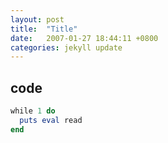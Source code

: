 ```yaml
---
layout: post
title:  "Title"
date:   2007-01-27 18:44:11 +0800
categories: jekyll update
---
```


## code
``` ruby
while 1 do
  puts eval read
end
```
